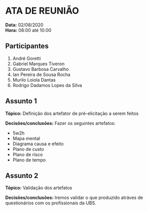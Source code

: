 # ATA DE REUNIÃO

**Data:** 02/08/2020  
**Hora:** 08:00 até 10:00

## Participantes

1. André Goretti
2. Gabriel Marques Tiveron
3. Gustavo Barbosa Carvalho
4. Ian Pereira de Sousa Rocha
5. Murilo Loiola Dantas
6. Rodrigo Dadamos Lopes da Silva

## Assunto 1

**Tópico:** Definição dos artefator de pré-elicitação a serem feitos

**Decisões/conclusões:** Fazer os seguintes artefatos:
- 5w2h
- Mapa mental
- Diagrama causa e efeito
- Plano de custo
- Plano de risco
- Plano de tempo


## Assunto 2

**Tópico:** Validação dos artefatos

**Decisões/conclusões:** Iremos validar o que produzido atráves de questionários com os profissionais da UBS.



